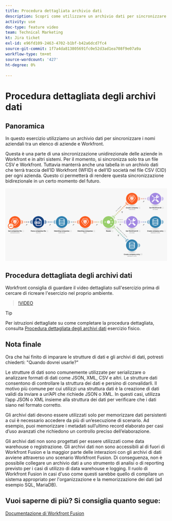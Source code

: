 ```yaml
---
title: Procedura dettagliata archivio dati
description: Scopri come utilizzare un archivio dati per sincronizzare i nomi aziendali tra un elenco di aziende e Workfront utilizzando [!DNL Adobe Workfront Fusion].
activity: use
doc-type: feature video
team: Technical Marketing
kt: Jira ticket
exl-id: e96fd109-2463-4702-b1bf-b42a6dcd7fc4
source-git-commit: 1f7a4da813805691fc0e52d3ad1ea708f9e07a9a
workflow-type: tm+mt
source-wordcount: '427'
ht-degree: 0%

---
```


# Procedura dettagliata degli archivi dati

## Panoramica

In questo esercizio utilizziamo un archivio dati per sincronizzare i nomi aziendali tra un elenco di aziende e Workfront.

Questa è una parte di una sincronizzazione unidirezionale delle aziende in Workfront e in altri sistemi. Per il momento, si sincronizza solo tra un file CSV e Workfront. Tuttavia manterrà anche una tabella in un archivio dati che terrà traccia dell’ID Workfront (WFID) e dell’ID società nel file CSV (CID) per ogni azienda. Questo ci permetterà di rendere questa sincronizzazione bidirezionale in un certo momento del futuro.

![Immagine di uno scenario di fusione](assets/data-structures-and-data-stores-2.png)

## Procedura dettagliata degli archivi dati

Workfront consiglia di guardare il video dettagliato sull&#39;esercizio prima di cercare di ricreare l&#39;esercizio nel proprio ambiente.

>[!VIDEO](https://video.tv.adobe.com/v/335296/?quality=12)

>[!TIP]
>
>Per istruzioni dettagliate su come completare la procedura dettagliata, consulta [Procedura dettagliata degli archivi dati](https://experienceleague.adobe.com/docs/workfront-learn/tutorials-workfront/fusion/exercises/data-stores.html?lang=en) esercizio fisico.


## Nota finale

Ora che hai finito di imparare le strutture di dati e gli archivi di dati, potresti chiederti: &quot;Quando dovrei usarle?&quot;

Le strutture di dati sono comunemente utilizzate per serializzare o analizzare formati di dati come JSON, XML, CSV e altri. Le strutture dati consentono di controllare la struttura dei dati e persino di convalidarli. Il motivo più comune per cui utilizzi una struttura dati è la creazione di dati validi da inviare a un’API che richiede JSON o XML. In questi casi, utilizza l’app JSON o XML insieme alla struttura dei dati per verificare che i dati siano nel formato corretto.

Gli archivi dati devono essere utilizzati solo per memorizzare dati persistenti a cui è necessario accedere da più di un’esecuzione di scenario. Ad esempio, puoi memorizzare i metadati sull’ultimo record elaborato per casi d’uso avanzati che richiedono un controllo preciso dell’elaborazione.

Gli archivi dati non sono progettati per essere utilizzati come data warehouse o registrazione. Gli archivi dati non sono accessibili al di fuori di Workfront Fusion e la maggior parte delle interazioni con gli archivi di dati avviene attraverso uno scenario Workfront Fusion. Di conseguenza, non è possibile collegare un archivio dati a uno strumento di analisi o di reporting previsto per i casi di utilizzo di data warehouse e logging. Il ruolo di Workfront Fusion in casi d&#39;uso come questi sarebbe quello di compilare un sistema appropriato per l&#39;organizzazione e la memorizzazione dei dati (ad esempio SQL, MariaDB).

## Vuoi saperne di più? Si consiglia quanto segue:

[Documentazione di Workfront Fusion](https://experienceleague.adobe.com/docs/workfront/using/adobe-workfront-fusion/workfront-fusion-2.html?lang=en)
